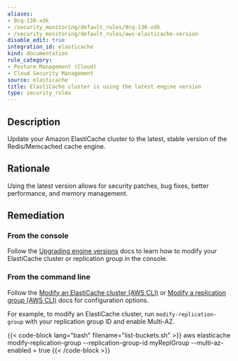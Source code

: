 ```yaml
---
aliases:
- 9cq-130-xdk
- /security_monitoring/default_rules/9cq-130-xdk
- /security_monitoring/default_rules/aws-elasticache-version
disable_edit: true
integration_id: elasticache
kind: documentation
rule_category:
- Posture Management (Cloud)
- Cloud Security Management
source: elasticache
title: ElastiCache cluster is using the latest engine version
type: security_rules
---
```


## Description

Update your Amazon ElastiCache cluster to the latest, stable version of the Redis/Memcached cache engine.

## Rationale

Using the latest version allows for security patches, bug fixes, better performance, and memory management.

## Remediation

### From the console

Follow the [Upgrading engine versions][1] docs to learn how to modify your ElastiCache cluster or replication group in the console.

### From the command line

Follow the [Modify an ElastiCache cluster (AWS CLI)][2] or [Modify a replication group (AWS CLI)][3] docs for configuration options.

For example, to modify an ElastiCache cluster, run `modify-replication-group` with your replication group ID and enable Multi-AZ.

  {{< code-block lang="bash" filename="list-buckets.sh" >}}
  aws elasticache modify-replication-group
    --replication-group-id myReplGroup
    --multi-az-enabled = true
  {{< /code-block >}}

[1]: https://docs.aws.amazon.com/AmazonElastiCache/latest/red-ug/VersionManagement.html
[2]: https://docs.aws.amazon.com/AmazonElastiCache/latest/red-ug/Clusters.Modify.html#Clusters.Modify.CLI
[3]: https://docs.aws.amazon.com/AmazonElastiCache/latest/red-ug/Replication.Modify.html#Replication.Modify.CLI
